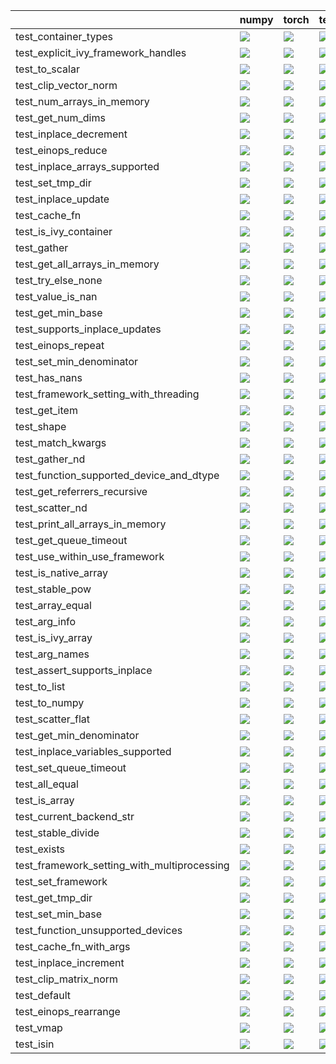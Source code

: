 |                                             | numpy                                                                                                                                                                                  | torch                                                                                                                                                                                  | tensorflow                                                                                                                                                                             | jax                                                                                                                                                                                    |
|:--------------------------------------------|:---------------------------------------------------------------------------------------------------------------------------------------------------------------------------------------|:---------------------------------------------------------------------------------------------------------------------------------------------------------------------------------------|:---------------------------------------------------------------------------------------------------------------------------------------------------------------------------------------|:---------------------------------------------------------------------------------------------------------------------------------------------------------------------------------------|
| test_container_types                        | <a href="https://github.com/unifyai/ivy/actions/runs/4633227137/jobs/8198209921" rel="noopener noreferrer" target="_blank"><img src=https://img.shields.io/badge/-success-success></a> | <a href="https://github.com/unifyai/ivy/actions/runs/4633227137/jobs/8198209921" rel="noopener noreferrer" target="_blank"><img src=https://img.shields.io/badge/-success-success></a> | <a href="https://github.com/unifyai/ivy/actions/runs/4633227137/jobs/8198209921" rel="noopener noreferrer" target="_blank"><img src=https://img.shields.io/badge/-success-success></a> | <a href="https://github.com/unifyai/ivy/actions/runs/4633227137/jobs/8198209921" rel="noopener noreferrer" target="_blank"><img src=https://img.shields.io/badge/-success-success></a> |
| test_explicit_ivy_framework_handles         | <a href="https://github.com/unifyai/ivy/actions/runs/4633227137/jobs/8198209921" rel="noopener noreferrer" target="_blank"><img src=https://img.shields.io/badge/-success-success></a> | <a href="https://github.com/unifyai/ivy/actions/runs/4633227137/jobs/8198209921" rel="noopener noreferrer" target="_blank"><img src=https://img.shields.io/badge/-failure-red></a>     | <a href="https://github.com/unifyai/ivy/actions/runs/4633227137/jobs/8198209921" rel="noopener noreferrer" target="_blank"><img src=https://img.shields.io/badge/-failure-red></a>     | <a href="https://github.com/unifyai/ivy/actions/runs/4633227137/jobs/8198209921" rel="noopener noreferrer" target="_blank"><img src=https://img.shields.io/badge/-failure-red></a>     |
| test_to_scalar                              | <a href="https://github.com/unifyai/ivy/actions/runs/4633915149/jobs/8199596487" rel="noopener noreferrer" target="_blank"><img src=https://img.shields.io/badge/-success-success></a> | <a href="https://github.com/unifyai/ivy/actions/runs/4633915149/jobs/8199596487" rel="noopener noreferrer" target="_blank"><img src=https://img.shields.io/badge/-success-success></a> | <a href="https://github.com/unifyai/ivy/actions/runs/4633915149/jobs/8199596487" rel="noopener noreferrer" target="_blank"><img src=https://img.shields.io/badge/-success-success></a> | <a href="https://github.com/unifyai/ivy/actions/runs/4633915149/jobs/8199596487" rel="noopener noreferrer" target="_blank"><img src=https://img.shields.io/badge/-success-success></a> |
| test_clip_vector_norm                       | <a href="https://github.com/unifyai/ivy/actions/runs/4633227137/jobs/8198209921" rel="noopener noreferrer" target="_blank"><img src=https://img.shields.io/badge/-success-success></a> | <a href="https://github.com/unifyai/ivy/actions/runs/4633227137/jobs/8198209921" rel="noopener noreferrer" target="_blank"><img src=https://img.shields.io/badge/-success-success></a> | <a href="https://github.com/unifyai/ivy/actions/runs/4633227137/jobs/8198209921" rel="noopener noreferrer" target="_blank"><img src=https://img.shields.io/badge/-success-success></a> | <a href="https://github.com/unifyai/ivy/actions/runs/4633227137/jobs/8198209921" rel="noopener noreferrer" target="_blank"><img src=https://img.shields.io/badge/-success-success></a> |
| test_num_arrays_in_memory                   | <a href="https://github.com/unifyai/ivy/actions/runs/4633588928/jobs/8198958867" rel="noopener noreferrer" target="_blank"><img src=https://img.shields.io/badge/-success-success></a> | <a href="https://github.com/unifyai/ivy/actions/runs/4633588928/jobs/8198958867" rel="noopener noreferrer" target="_blank"><img src=https://img.shields.io/badge/-success-success></a> | <a href="https://github.com/unifyai/ivy/actions/runs/4633588928/jobs/8198958867" rel="noopener noreferrer" target="_blank"><img src=https://img.shields.io/badge/-success-success></a> | <a href="https://github.com/unifyai/ivy/actions/runs/4633588928/jobs/8198958867" rel="noopener noreferrer" target="_blank"><img src=https://img.shields.io/badge/-success-success></a> |
| test_get_num_dims                           | <a href="https://github.com/unifyai/ivy/actions/runs/4633588928/jobs/8198958867" rel="noopener noreferrer" target="_blank"><img src=https://img.shields.io/badge/-success-success></a> | <a href="https://github.com/unifyai/ivy/actions/runs/4633588928/jobs/8198958867" rel="noopener noreferrer" target="_blank"><img src=https://img.shields.io/badge/-success-success></a> | <a href="https://github.com/unifyai/ivy/actions/runs/4633588928/jobs/8198958867" rel="noopener noreferrer" target="_blank"><img src=https://img.shields.io/badge/-success-success></a> | <a href="https://github.com/unifyai/ivy/actions/runs/4633588928/jobs/8198958867" rel="noopener noreferrer" target="_blank"><img src=https://img.shields.io/badge/-success-success></a> |
| test_inplace_decrement                      | <a href="https://github.com/unifyai/ivy/actions/runs/4633588928/jobs/8198958867" rel="noopener noreferrer" target="_blank"><img src=https://img.shields.io/badge/-success-success></a> | <a href="https://github.com/unifyai/ivy/actions/runs/4633588928/jobs/8198958867" rel="noopener noreferrer" target="_blank"><img src=https://img.shields.io/badge/-success-success></a> | <a href="https://github.com/unifyai/ivy/actions/runs/4633588928/jobs/8198958867" rel="noopener noreferrer" target="_blank"><img src=https://img.shields.io/badge/-success-success></a> | <a href="https://github.com/unifyai/ivy/actions/runs/4633588928/jobs/8198958867" rel="noopener noreferrer" target="_blank"><img src=https://img.shields.io/badge/-success-success></a> |
| test_einops_reduce                          | <a href="https://github.com/unifyai/ivy/actions/runs/4633227137/jobs/8198209921" rel="noopener noreferrer" target="_blank"><img src=https://img.shields.io/badge/-failure-red></a>     | <a href="https://github.com/unifyai/ivy/actions/runs/4633227137/jobs/8198209921" rel="noopener noreferrer" target="_blank"><img src=https://img.shields.io/badge/-success-success></a> | <a href="https://github.com/unifyai/ivy/actions/runs/4633227137/jobs/8198209921" rel="noopener noreferrer" target="_blank"><img src=https://img.shields.io/badge/-success-success></a> | <a href="https://github.com/unifyai/ivy/actions/runs/4633227137/jobs/8198209921" rel="noopener noreferrer" target="_blank"><img src=https://img.shields.io/badge/-failure-red></a>     |
| test_inplace_arrays_supported               | <a href="https://github.com/unifyai/ivy/actions/runs/4633588928/jobs/8198958867" rel="noopener noreferrer" target="_blank"><img src=https://img.shields.io/badge/-success-success></a> | <a href="https://github.com/unifyai/ivy/actions/runs/4633588928/jobs/8198958867" rel="noopener noreferrer" target="_blank"><img src=https://img.shields.io/badge/-success-success></a> | <a href="https://github.com/unifyai/ivy/actions/runs/4633588928/jobs/8198958867" rel="noopener noreferrer" target="_blank"><img src=https://img.shields.io/badge/-success-success></a> | <a href="https://github.com/unifyai/ivy/actions/runs/4633588928/jobs/8198958867" rel="noopener noreferrer" target="_blank"><img src=https://img.shields.io/badge/-success-success></a> |
| test_set_tmp_dir                            | <a href="https://github.com/unifyai/ivy/actions/runs/4633588928/jobs/8198958867" rel="noopener noreferrer" target="_blank"><img src=https://img.shields.io/badge/-success-success></a> | <a href="https://github.com/unifyai/ivy/actions/runs/4633588928/jobs/8198958867" rel="noopener noreferrer" target="_blank"><img src=https://img.shields.io/badge/-success-success></a> | <a href="https://github.com/unifyai/ivy/actions/runs/4633588928/jobs/8198958867" rel="noopener noreferrer" target="_blank"><img src=https://img.shields.io/badge/-success-success></a> | <a href="https://github.com/unifyai/ivy/actions/runs/4633588928/jobs/8198958867" rel="noopener noreferrer" target="_blank"><img src=https://img.shields.io/badge/-success-success></a> |
| test_inplace_update                         | <a href="https://github.com/unifyai/ivy/actions/runs/4633588928/jobs/8198958867" rel="noopener noreferrer" target="_blank"><img src=https://img.shields.io/badge/-success-success></a> | <a href="https://github.com/unifyai/ivy/actions/runs/4633588928/jobs/8198958867" rel="noopener noreferrer" target="_blank"><img src=https://img.shields.io/badge/-success-success></a> | <a href="https://github.com/unifyai/ivy/actions/runs/4633588928/jobs/8198958867" rel="noopener noreferrer" target="_blank"><img src=https://img.shields.io/badge/-success-success></a> | <a href="https://github.com/unifyai/ivy/actions/runs/4633588928/jobs/8198958867" rel="noopener noreferrer" target="_blank"><img src=https://img.shields.io/badge/-success-success></a> |
| test_cache_fn                               | <a href="https://github.com/unifyai/ivy/actions/runs/4633227137/jobs/8198209921" rel="noopener noreferrer" target="_blank"><img src=https://img.shields.io/badge/-success-success></a> | <a href="https://github.com/unifyai/ivy/actions/runs/4633227137/jobs/8198209921" rel="noopener noreferrer" target="_blank"><img src=https://img.shields.io/badge/-success-success></a> | <a href="https://github.com/unifyai/ivy/actions/runs/4633227137/jobs/8198209921" rel="noopener noreferrer" target="_blank"><img src=https://img.shields.io/badge/-success-success></a> | <a href="https://github.com/unifyai/ivy/actions/runs/4633227137/jobs/8198209921" rel="noopener noreferrer" target="_blank"><img src=https://img.shields.io/badge/-success-success></a> |
| test_is_ivy_container                       | <a href="https://github.com/unifyai/ivy/actions/runs/4633588928/jobs/8198958867" rel="noopener noreferrer" target="_blank"><img src=https://img.shields.io/badge/-success-success></a> | <a href="https://github.com/unifyai/ivy/actions/runs/4633588928/jobs/8198958867" rel="noopener noreferrer" target="_blank"><img src=https://img.shields.io/badge/-success-success></a> | <a href="https://github.com/unifyai/ivy/actions/runs/4633588928/jobs/8198958867" rel="noopener noreferrer" target="_blank"><img src=https://img.shields.io/badge/-success-success></a> | <a href="https://github.com/unifyai/ivy/actions/runs/4633588928/jobs/8198958867" rel="noopener noreferrer" target="_blank"><img src=https://img.shields.io/badge/-success-success></a> |
| test_gather                                 | <a href="https://github.com/unifyai/ivy/actions/runs/4633588928/jobs/8198958867" rel="noopener noreferrer" target="_blank"><img src=https://img.shields.io/badge/-success-success></a> | <a href="https://github.com/unifyai/ivy/actions/runs/4633588928/jobs/8198958867" rel="noopener noreferrer" target="_blank"><img src=https://img.shields.io/badge/-success-success></a> | <a href="https://github.com/unifyai/ivy/actions/runs/4633588928/jobs/8198958867" rel="noopener noreferrer" target="_blank"><img src=https://img.shields.io/badge/-success-success></a> | <a href="https://github.com/unifyai/ivy/actions/runs/4633588928/jobs/8198958867" rel="noopener noreferrer" target="_blank"><img src=https://img.shields.io/badge/-success-success></a> |
| test_get_all_arrays_in_memory               | <a href="https://github.com/unifyai/ivy/actions/runs/4633588928/jobs/8198958867" rel="noopener noreferrer" target="_blank"><img src=https://img.shields.io/badge/-success-success></a> | <a href="https://github.com/unifyai/ivy/actions/runs/4633588928/jobs/8198958867" rel="noopener noreferrer" target="_blank"><img src=https://img.shields.io/badge/-success-success></a> | <a href="https://github.com/unifyai/ivy/actions/runs/4633588928/jobs/8198958867" rel="noopener noreferrer" target="_blank"><img src=https://img.shields.io/badge/-success-success></a> | <a href="https://github.com/unifyai/ivy/actions/runs/4633588928/jobs/8198958867" rel="noopener noreferrer" target="_blank"><img src=https://img.shields.io/badge/-success-success></a> |
| test_try_else_none                          | <a href="https://github.com/unifyai/ivy/actions/runs/4633915149/jobs/8199596487" rel="noopener noreferrer" target="_blank"><img src=https://img.shields.io/badge/-success-success></a> | <a href="https://github.com/unifyai/ivy/actions/runs/4633915149/jobs/8199596487" rel="noopener noreferrer" target="_blank"><img src=https://img.shields.io/badge/-success-success></a> | <a href="https://github.com/unifyai/ivy/actions/runs/4633915149/jobs/8199596487" rel="noopener noreferrer" target="_blank"><img src=https://img.shields.io/badge/-success-success></a> | <a href="https://github.com/unifyai/ivy/actions/runs/4633915149/jobs/8199596487" rel="noopener noreferrer" target="_blank"><img src=https://img.shields.io/badge/-success-success></a> |
| test_value_is_nan                           | <a href="https://github.com/unifyai/ivy/actions/runs/4633915149/jobs/8199596487" rel="noopener noreferrer" target="_blank"><img src=https://img.shields.io/badge/-success-success></a> | <a href="https://github.com/unifyai/ivy/actions/runs/4633915149/jobs/8199596487" rel="noopener noreferrer" target="_blank"><img src=https://img.shields.io/badge/-success-success></a> | <a href="https://github.com/unifyai/ivy/actions/runs/4633915149/jobs/8199596487" rel="noopener noreferrer" target="_blank"><img src=https://img.shields.io/badge/-success-success></a> | <a href="https://github.com/unifyai/ivy/actions/runs/4633915149/jobs/8199596487" rel="noopener noreferrer" target="_blank"><img src=https://img.shields.io/badge/-success-success></a> |
| test_get_min_base                           | <a href="https://github.com/unifyai/ivy/actions/runs/4633588928/jobs/8198958867" rel="noopener noreferrer" target="_blank"><img src=https://img.shields.io/badge/-success-success></a> | <a href="https://github.com/unifyai/ivy/actions/runs/4633588928/jobs/8198958867" rel="noopener noreferrer" target="_blank"><img src=https://img.shields.io/badge/-success-success></a> | <a href="https://github.com/unifyai/ivy/actions/runs/4633588928/jobs/8198958867" rel="noopener noreferrer" target="_blank"><img src=https://img.shields.io/badge/-success-success></a> | <a href="https://github.com/unifyai/ivy/actions/runs/4633588928/jobs/8198958867" rel="noopener noreferrer" target="_blank"><img src=https://img.shields.io/badge/-success-success></a> |
| test_supports_inplace_updates               | <a href="https://github.com/unifyai/ivy/actions/runs/4633915149/jobs/8199596487" rel="noopener noreferrer" target="_blank"><img src=https://img.shields.io/badge/-success-success></a> | <a href="https://github.com/unifyai/ivy/actions/runs/4633915149/jobs/8199596487" rel="noopener noreferrer" target="_blank"><img src=https://img.shields.io/badge/-success-success></a> | <a href="https://github.com/unifyai/ivy/actions/runs/4633915149/jobs/8199596487" rel="noopener noreferrer" target="_blank"><img src=https://img.shields.io/badge/-success-success></a> | <a href="https://github.com/unifyai/ivy/actions/runs/4633915149/jobs/8199596487" rel="noopener noreferrer" target="_blank"><img src=https://img.shields.io/badge/-success-success></a> |
| test_einops_repeat                          | <a href="https://github.com/unifyai/ivy/actions/runs/4633227137/jobs/8198209921" rel="noopener noreferrer" target="_blank"><img src=https://img.shields.io/badge/-success-success></a> | <a href="https://github.com/unifyai/ivy/actions/runs/4633227137/jobs/8198209921" rel="noopener noreferrer" target="_blank"><img src=https://img.shields.io/badge/-success-success></a> | <a href="https://github.com/unifyai/ivy/actions/runs/4633227137/jobs/8198209921" rel="noopener noreferrer" target="_blank"><img src=https://img.shields.io/badge/-success-success></a> | <a href="https://github.com/unifyai/ivy/actions/runs/4633227137/jobs/8198209921" rel="noopener noreferrer" target="_blank"><img src=https://img.shields.io/badge/-success-success></a> |
| test_set_min_denominator                    | <a href="https://github.com/unifyai/ivy/actions/runs/4633588928/jobs/8198958867" rel="noopener noreferrer" target="_blank"><img src=https://img.shields.io/badge/-success-success></a> | <a href="https://github.com/unifyai/ivy/actions/runs/4633588928/jobs/8198958867" rel="noopener noreferrer" target="_blank"><img src=https://img.shields.io/badge/-success-success></a> | <a href="https://github.com/unifyai/ivy/actions/runs/4633588928/jobs/8198958867" rel="noopener noreferrer" target="_blank"><img src=https://img.shields.io/badge/-success-success></a> | <a href="https://github.com/unifyai/ivy/actions/runs/4633588928/jobs/8198958867" rel="noopener noreferrer" target="_blank"><img src=https://img.shields.io/badge/-success-success></a> |
| test_has_nans                               | <a href="https://github.com/unifyai/ivy/actions/runs/4633588928/jobs/8198958867" rel="noopener noreferrer" target="_blank"><img src=https://img.shields.io/badge/-success-success></a> | <a href="https://github.com/unifyai/ivy/actions/runs/4633588928/jobs/8198958867" rel="noopener noreferrer" target="_blank"><img src=https://img.shields.io/badge/-success-success></a> | <a href="https://github.com/unifyai/ivy/actions/runs/4633588928/jobs/8198958867" rel="noopener noreferrer" target="_blank"><img src=https://img.shields.io/badge/-success-success></a> | <a href="https://github.com/unifyai/ivy/actions/runs/4633588928/jobs/8198958867" rel="noopener noreferrer" target="_blank"><img src=https://img.shields.io/badge/-success-success></a> |
| test_framework_setting_with_threading       | <a href="https://github.com/unifyai/ivy/actions/runs/4633588928/jobs/8198958867" rel="noopener noreferrer" target="_blank"><img src=https://img.shields.io/badge/-success-success></a> | <a href="https://github.com/unifyai/ivy/actions/runs/4633588928/jobs/8198958867" rel="noopener noreferrer" target="_blank"><img src=https://img.shields.io/badge/-success-success></a> | <a href="https://github.com/unifyai/ivy/actions/runs/4633588928/jobs/8198958867" rel="noopener noreferrer" target="_blank"><img src=https://img.shields.io/badge/-success-success></a> | <a href="https://github.com/unifyai/ivy/actions/runs/4633588928/jobs/8198958867" rel="noopener noreferrer" target="_blank"><img src=https://img.shields.io/badge/-success-success></a> |
| test_get_item                               | <a href="https://github.com/unifyai/ivy/actions/runs/4633588928/jobs/8198958867" rel="noopener noreferrer" target="_blank"><img src=https://img.shields.io/badge/-success-success></a> | <a href="https://github.com/unifyai/ivy/actions/runs/4633588928/jobs/8198958867" rel="noopener noreferrer" target="_blank"><img src=https://img.shields.io/badge/-success-success></a> | <a href="https://github.com/unifyai/ivy/actions/runs/4633588928/jobs/8198958867" rel="noopener noreferrer" target="_blank"><img src=https://img.shields.io/badge/-success-success></a> | <a href="https://github.com/unifyai/ivy/actions/runs/4633588928/jobs/8198958867" rel="noopener noreferrer" target="_blank"><img src=https://img.shields.io/badge/-success-success></a> |
| test_shape                                  | <a href="https://github.com/unifyai/ivy/actions/runs/4633588928/jobs/8198958867" rel="noopener noreferrer" target="_blank"><img src=https://img.shields.io/badge/-success-success></a> | <a href="https://github.com/unifyai/ivy/actions/runs/4633588928/jobs/8198958867" rel="noopener noreferrer" target="_blank"><img src=https://img.shields.io/badge/-success-success></a> | <a href="https://github.com/unifyai/ivy/actions/runs/4633588928/jobs/8198958867" rel="noopener noreferrer" target="_blank"><img src=https://img.shields.io/badge/-success-success></a> | <a href="https://github.com/unifyai/ivy/actions/runs/4633588928/jobs/8198958867" rel="noopener noreferrer" target="_blank"><img src=https://img.shields.io/badge/-success-success></a> |
| test_match_kwargs                           | <a href="https://github.com/unifyai/ivy/actions/runs/4633588928/jobs/8198958867" rel="noopener noreferrer" target="_blank"><img src=https://img.shields.io/badge/-success-success></a> | <a href="https://github.com/unifyai/ivy/actions/runs/4633588928/jobs/8198958867" rel="noopener noreferrer" target="_blank"><img src=https://img.shields.io/badge/-success-success></a> | <a href="https://github.com/unifyai/ivy/actions/runs/4633588928/jobs/8198958867" rel="noopener noreferrer" target="_blank"><img src=https://img.shields.io/badge/-success-success></a> | <a href="https://github.com/unifyai/ivy/actions/runs/4633588928/jobs/8198958867" rel="noopener noreferrer" target="_blank"><img src=https://img.shields.io/badge/-success-success></a> |
| test_gather_nd                              | <a href="https://github.com/unifyai/ivy/actions/runs/4633588928/jobs/8198958867" rel="noopener noreferrer" target="_blank"><img src=https://img.shields.io/badge/-success-success></a> | <a href="https://github.com/unifyai/ivy/actions/runs/4633588928/jobs/8198958867" rel="noopener noreferrer" target="_blank"><img src=https://img.shields.io/badge/-success-success></a> | <a href="https://github.com/unifyai/ivy/actions/runs/4633588928/jobs/8198958867" rel="noopener noreferrer" target="_blank"><img src=https://img.shields.io/badge/-success-success></a> | <a href="https://github.com/unifyai/ivy/actions/runs/4633588928/jobs/8198958867" rel="noopener noreferrer" target="_blank"><img src=https://img.shields.io/badge/-success-success></a> |
| test_function_supported_device_and_dtype    | <a href="https://github.com/unifyai/ivy/actions/runs/4633588928/jobs/8198958867" rel="noopener noreferrer" target="_blank"><img src=https://img.shields.io/badge/-success-success></a> | <a href="https://github.com/unifyai/ivy/actions/runs/4633588928/jobs/8198958867" rel="noopener noreferrer" target="_blank"><img src=https://img.shields.io/badge/-failure-red></a>     | <a href="https://github.com/unifyai/ivy/actions/runs/4633588928/jobs/8198958867" rel="noopener noreferrer" target="_blank"><img src=https://img.shields.io/badge/-failure-red></a>     | <a href="https://github.com/unifyai/ivy/actions/runs/4633588928/jobs/8198958867" rel="noopener noreferrer" target="_blank"><img src=https://img.shields.io/badge/-failure-red></a>     |
| test_get_referrers_recursive                | <a href="https://github.com/unifyai/ivy/actions/runs/4633588928/jobs/8198958867" rel="noopener noreferrer" target="_blank"><img src=https://img.shields.io/badge/-success-success></a> | <a href="https://github.com/unifyai/ivy/actions/runs/4633588928/jobs/8198958867" rel="noopener noreferrer" target="_blank"><img src=https://img.shields.io/badge/-success-success></a> | <a href="https://github.com/unifyai/ivy/actions/runs/4633588928/jobs/8198958867" rel="noopener noreferrer" target="_blank"><img src=https://img.shields.io/badge/-success-success></a> | <a href="https://github.com/unifyai/ivy/actions/runs/4633588928/jobs/8198958867" rel="noopener noreferrer" target="_blank"><img src=https://img.shields.io/badge/-success-success></a> |
| test_scatter_nd                             | <a href="https://github.com/unifyai/ivy/actions/runs/4633588928/jobs/8198958867" rel="noopener noreferrer" target="_blank"><img src=https://img.shields.io/badge/-success-success></a> | <a href="https://github.com/unifyai/ivy/actions/runs/4633588928/jobs/8198958867" rel="noopener noreferrer" target="_blank"><img src=https://img.shields.io/badge/-success-success></a> | <a href="https://github.com/unifyai/ivy/actions/runs/4633588928/jobs/8198958867" rel="noopener noreferrer" target="_blank"><img src=https://img.shields.io/badge/-success-success></a> | <a href="https://github.com/unifyai/ivy/actions/runs/4633588928/jobs/8198958867" rel="noopener noreferrer" target="_blank"><img src=https://img.shields.io/badge/-failure-red></a>     |
| test_print_all_arrays_in_memory             | <a href="https://github.com/unifyai/ivy/actions/runs/4633588928/jobs/8198958867" rel="noopener noreferrer" target="_blank"><img src=https://img.shields.io/badge/-success-success></a> | <a href="https://github.com/unifyai/ivy/actions/runs/4633588928/jobs/8198958867" rel="noopener noreferrer" target="_blank"><img src=https://img.shields.io/badge/-success-success></a> | <a href="https://github.com/unifyai/ivy/actions/runs/4633588928/jobs/8198958867" rel="noopener noreferrer" target="_blank"><img src=https://img.shields.io/badge/-success-success></a> | <a href="https://github.com/unifyai/ivy/actions/runs/4633588928/jobs/8198958867" rel="noopener noreferrer" target="_blank"><img src=https://img.shields.io/badge/-success-success></a> |
| test_get_queue_timeout                      | <a href="https://github.com/unifyai/ivy/actions/runs/4633588928/jobs/8198958867" rel="noopener noreferrer" target="_blank"><img src=https://img.shields.io/badge/-success-success></a> | <a href="https://github.com/unifyai/ivy/actions/runs/4633588928/jobs/8198958867" rel="noopener noreferrer" target="_blank"><img src=https://img.shields.io/badge/-success-success></a> | <a href="https://github.com/unifyai/ivy/actions/runs/4633588928/jobs/8198958867" rel="noopener noreferrer" target="_blank"><img src=https://img.shields.io/badge/-success-success></a> | <a href="https://github.com/unifyai/ivy/actions/runs/4633588928/jobs/8198958867" rel="noopener noreferrer" target="_blank"><img src=https://img.shields.io/badge/-success-success></a> |
| test_use_within_use_framework               | <a href="https://github.com/unifyai/ivy/actions/runs/4633915149/jobs/8199596487" rel="noopener noreferrer" target="_blank"><img src=https://img.shields.io/badge/-success-success></a> | <a href="https://github.com/unifyai/ivy/actions/runs/4633915149/jobs/8199596487" rel="noopener noreferrer" target="_blank"><img src=https://img.shields.io/badge/-success-success></a> | <a href="https://github.com/unifyai/ivy/actions/runs/4633915149/jobs/8199596487" rel="noopener noreferrer" target="_blank"><img src=https://img.shields.io/badge/-success-success></a> | <a href="https://github.com/unifyai/ivy/actions/runs/4633915149/jobs/8199596487" rel="noopener noreferrer" target="_blank"><img src=https://img.shields.io/badge/-success-success></a> |
| test_is_native_array                        | <a href="https://github.com/unifyai/ivy/actions/runs/4633588928/jobs/8198958867" rel="noopener noreferrer" target="_blank"><img src=https://img.shields.io/badge/-success-success></a> | <a href="https://github.com/unifyai/ivy/actions/runs/4633588928/jobs/8198958867" rel="noopener noreferrer" target="_blank"><img src=https://img.shields.io/badge/-success-success></a> | <a href="https://github.com/unifyai/ivy/actions/runs/4633588928/jobs/8198958867" rel="noopener noreferrer" target="_blank"><img src=https://img.shields.io/badge/-success-success></a> | <a href="https://github.com/unifyai/ivy/actions/runs/4633588928/jobs/8198958867" rel="noopener noreferrer" target="_blank"><img src=https://img.shields.io/badge/-success-success></a> |
| test_stable_pow                             | <a href="https://github.com/unifyai/ivy/actions/runs/4633588928/jobs/8198958867" rel="noopener noreferrer" target="_blank"><img src=https://img.shields.io/badge/-success-success></a> | <a href="https://github.com/unifyai/ivy/actions/runs/4633588928/jobs/8198958867" rel="noopener noreferrer" target="_blank"><img src=https://img.shields.io/badge/-success-success></a> | <a href="https://github.com/unifyai/ivy/actions/runs/4633588928/jobs/8198958867" rel="noopener noreferrer" target="_blank"><img src=https://img.shields.io/badge/-success-success></a> | <a href="https://github.com/unifyai/ivy/actions/runs/4633588928/jobs/8198958867" rel="noopener noreferrer" target="_blank"><img src=https://img.shields.io/badge/-success-success></a> |
| test_array_equal                            | <a href="https://github.com/unifyai/ivy/actions/runs/4633227137/jobs/8198209921" rel="noopener noreferrer" target="_blank"><img src=https://img.shields.io/badge/-success-success></a> | <a href="https://github.com/unifyai/ivy/actions/runs/4633227137/jobs/8198209921" rel="noopener noreferrer" target="_blank"><img src=https://img.shields.io/badge/-success-success></a> | <a href="https://github.com/unifyai/ivy/actions/runs/4633227137/jobs/8198209921" rel="noopener noreferrer" target="_blank"><img src=https://img.shields.io/badge/-success-success></a> | <a href="https://github.com/unifyai/ivy/actions/runs/4633227137/jobs/8198209921" rel="noopener noreferrer" target="_blank"><img src=https://img.shields.io/badge/-success-success></a> |
| test_arg_info                               | <a href="https://github.com/unifyai/ivy/actions/runs/4633227137/jobs/8198209921" rel="noopener noreferrer" target="_blank"><img src=https://img.shields.io/badge/-success-success></a> | <a href="https://github.com/unifyai/ivy/actions/runs/4633227137/jobs/8198209921" rel="noopener noreferrer" target="_blank"><img src=https://img.shields.io/badge/-success-success></a> | <a href="https://github.com/unifyai/ivy/actions/runs/4633227137/jobs/8198209921" rel="noopener noreferrer" target="_blank"><img src=https://img.shields.io/badge/-success-success></a> | <a href="https://github.com/unifyai/ivy/actions/runs/4633227137/jobs/8198209921" rel="noopener noreferrer" target="_blank"><img src=https://img.shields.io/badge/-success-success></a> |
| test_is_ivy_array                           | <a href="https://github.com/unifyai/ivy/actions/runs/4633588928/jobs/8198958867" rel="noopener noreferrer" target="_blank"><img src=https://img.shields.io/badge/-success-success></a> | <a href="https://github.com/unifyai/ivy/actions/runs/4633588928/jobs/8198958867" rel="noopener noreferrer" target="_blank"><img src=https://img.shields.io/badge/-success-success></a> | <a href="https://github.com/unifyai/ivy/actions/runs/4633588928/jobs/8198958867" rel="noopener noreferrer" target="_blank"><img src=https://img.shields.io/badge/-success-success></a> | <a href="https://github.com/unifyai/ivy/actions/runs/4633588928/jobs/8198958867" rel="noopener noreferrer" target="_blank"><img src=https://img.shields.io/badge/-success-success></a> |
| test_arg_names                              | <a href="https://github.com/unifyai/ivy/actions/runs/4633227137/jobs/8198209921" rel="noopener noreferrer" target="_blank"><img src=https://img.shields.io/badge/-success-success></a> | <a href="https://github.com/unifyai/ivy/actions/runs/4633227137/jobs/8198209921" rel="noopener noreferrer" target="_blank"><img src=https://img.shields.io/badge/-success-success></a> | <a href="https://github.com/unifyai/ivy/actions/runs/4633227137/jobs/8198209921" rel="noopener noreferrer" target="_blank"><img src=https://img.shields.io/badge/-success-success></a> | <a href="https://github.com/unifyai/ivy/actions/runs/4633227137/jobs/8198209921" rel="noopener noreferrer" target="_blank"><img src=https://img.shields.io/badge/-success-success></a> |
| test_assert_supports_inplace                | <a href="https://github.com/unifyai/ivy/actions/runs/4633227137/jobs/8198209921" rel="noopener noreferrer" target="_blank"><img src=https://img.shields.io/badge/-success-success></a> | <a href="https://github.com/unifyai/ivy/actions/runs/4633227137/jobs/8198209921" rel="noopener noreferrer" target="_blank"><img src=https://img.shields.io/badge/-success-success></a> | <a href="https://github.com/unifyai/ivy/actions/runs/4633227137/jobs/8198209921" rel="noopener noreferrer" target="_blank"><img src=https://img.shields.io/badge/-success-success></a> | <a href="https://github.com/unifyai/ivy/actions/runs/4633227137/jobs/8198209921" rel="noopener noreferrer" target="_blank"><img src=https://img.shields.io/badge/-success-success></a> |
| test_to_list                                | <a href="https://github.com/unifyai/ivy/actions/runs/4633915149/jobs/8199596487" rel="noopener noreferrer" target="_blank"><img src=https://img.shields.io/badge/-success-success></a> | <a href="https://github.com/unifyai/ivy/actions/runs/4633915149/jobs/8199596487" rel="noopener noreferrer" target="_blank"><img src=https://img.shields.io/badge/-success-success></a> | <a href="https://github.com/unifyai/ivy/actions/runs/4633915149/jobs/8199596487" rel="noopener noreferrer" target="_blank"><img src=https://img.shields.io/badge/-success-success></a> | <a href="https://github.com/unifyai/ivy/actions/runs/4633915149/jobs/8199596487" rel="noopener noreferrer" target="_blank"><img src=https://img.shields.io/badge/-success-success></a> |
| test_to_numpy                               | <a href="https://github.com/unifyai/ivy/actions/runs/4633915149/jobs/8199596487" rel="noopener noreferrer" target="_blank"><img src=https://img.shields.io/badge/-success-success></a> | <a href="https://github.com/unifyai/ivy/actions/runs/4633915149/jobs/8199596487" rel="noopener noreferrer" target="_blank"><img src=https://img.shields.io/badge/-success-success></a> | <a href="https://github.com/unifyai/ivy/actions/runs/4633915149/jobs/8199596487" rel="noopener noreferrer" target="_blank"><img src=https://img.shields.io/badge/-success-success></a> | <a href="https://github.com/unifyai/ivy/actions/runs/4633915149/jobs/8199596487" rel="noopener noreferrer" target="_blank"><img src=https://img.shields.io/badge/-success-success></a> |
| test_scatter_flat                           | <a href="https://github.com/unifyai/ivy/actions/runs/4633588928/jobs/8198958867" rel="noopener noreferrer" target="_blank"><img src=https://img.shields.io/badge/-success-success></a> | <a href="https://github.com/unifyai/ivy/actions/runs/4633588928/jobs/8198958867" rel="noopener noreferrer" target="_blank"><img src=https://img.shields.io/badge/-success-success></a> | <a href="https://github.com/unifyai/ivy/actions/runs/4633588928/jobs/8198958867" rel="noopener noreferrer" target="_blank"><img src=https://img.shields.io/badge/-success-success></a> | <a href="https://github.com/unifyai/ivy/actions/runs/4633588928/jobs/8198958867" rel="noopener noreferrer" target="_blank"><img src=https://img.shields.io/badge/-success-success></a> |
| test_get_min_denominator                    | <a href="https://github.com/unifyai/ivy/actions/runs/4633588928/jobs/8198958867" rel="noopener noreferrer" target="_blank"><img src=https://img.shields.io/badge/-success-success></a> | <a href="https://github.com/unifyai/ivy/actions/runs/4633588928/jobs/8198958867" rel="noopener noreferrer" target="_blank"><img src=https://img.shields.io/badge/-success-success></a> | <a href="https://github.com/unifyai/ivy/actions/runs/4633588928/jobs/8198958867" rel="noopener noreferrer" target="_blank"><img src=https://img.shields.io/badge/-success-success></a> | <a href="https://github.com/unifyai/ivy/actions/runs/4633588928/jobs/8198958867" rel="noopener noreferrer" target="_blank"><img src=https://img.shields.io/badge/-success-success></a> |
| test_inplace_variables_supported            | <a href="https://github.com/unifyai/ivy/actions/runs/4633588928/jobs/8198958867" rel="noopener noreferrer" target="_blank"><img src=https://img.shields.io/badge/-success-success></a> | <a href="https://github.com/unifyai/ivy/actions/runs/4633588928/jobs/8198958867" rel="noopener noreferrer" target="_blank"><img src=https://img.shields.io/badge/-success-success></a> | <a href="https://github.com/unifyai/ivy/actions/runs/4633588928/jobs/8198958867" rel="noopener noreferrer" target="_blank"><img src=https://img.shields.io/badge/-success-success></a> | <a href="https://github.com/unifyai/ivy/actions/runs/4633588928/jobs/8198958867" rel="noopener noreferrer" target="_blank"><img src=https://img.shields.io/badge/-success-success></a> |
| test_set_queue_timeout                      | <a href="https://github.com/unifyai/ivy/actions/runs/4633588928/jobs/8198958867" rel="noopener noreferrer" target="_blank"><img src=https://img.shields.io/badge/-success-success></a> | <a href="https://github.com/unifyai/ivy/actions/runs/4633588928/jobs/8198958867" rel="noopener noreferrer" target="_blank"><img src=https://img.shields.io/badge/-success-success></a> | <a href="https://github.com/unifyai/ivy/actions/runs/4633588928/jobs/8198958867" rel="noopener noreferrer" target="_blank"><img src=https://img.shields.io/badge/-success-success></a> | <a href="https://github.com/unifyai/ivy/actions/runs/4633588928/jobs/8198958867" rel="noopener noreferrer" target="_blank"><img src=https://img.shields.io/badge/-success-success></a> |
| test_all_equal                              | <a href="https://github.com/unifyai/ivy/actions/runs/4633227137/jobs/8198209921" rel="noopener noreferrer" target="_blank"><img src=https://img.shields.io/badge/-success-success></a> | <a href="https://github.com/unifyai/ivy/actions/runs/4633227137/jobs/8198209921" rel="noopener noreferrer" target="_blank"><img src=https://img.shields.io/badge/-success-success></a> | <a href="https://github.com/unifyai/ivy/actions/runs/4633227137/jobs/8198209921" rel="noopener noreferrer" target="_blank"><img src=https://img.shields.io/badge/-success-success></a> | <a href="https://github.com/unifyai/ivy/actions/runs/4633227137/jobs/8198209921" rel="noopener noreferrer" target="_blank"><img src=https://img.shields.io/badge/-success-success></a> |
| test_is_array                               | <a href="https://github.com/unifyai/ivy/actions/runs/4633588928/jobs/8198958867" rel="noopener noreferrer" target="_blank"><img src=https://img.shields.io/badge/-success-success></a> | <a href="https://github.com/unifyai/ivy/actions/runs/4633588928/jobs/8198958867" rel="noopener noreferrer" target="_blank"><img src=https://img.shields.io/badge/-success-success></a> | <a href="https://github.com/unifyai/ivy/actions/runs/4633588928/jobs/8198958867" rel="noopener noreferrer" target="_blank"><img src=https://img.shields.io/badge/-success-success></a> | <a href="https://github.com/unifyai/ivy/actions/runs/4633588928/jobs/8198958867" rel="noopener noreferrer" target="_blank"><img src=https://img.shields.io/badge/-success-success></a> |
| test_current_backend_str                    | <a href="https://github.com/unifyai/ivy/actions/runs/4633227137/jobs/8198209921" rel="noopener noreferrer" target="_blank"><img src=https://img.shields.io/badge/-success-success></a> | <a href="https://github.com/unifyai/ivy/actions/runs/4633227137/jobs/8198209921" rel="noopener noreferrer" target="_blank"><img src=https://img.shields.io/badge/-success-success></a> | <a href="https://github.com/unifyai/ivy/actions/runs/4633227137/jobs/8198209921" rel="noopener noreferrer" target="_blank"><img src=https://img.shields.io/badge/-success-success></a> | <a href="https://github.com/unifyai/ivy/actions/runs/4633227137/jobs/8198209921" rel="noopener noreferrer" target="_blank"><img src=https://img.shields.io/badge/-success-success></a> |
| test_stable_divide                          | <a href="https://github.com/unifyai/ivy/actions/runs/4633588928/jobs/8198958867" rel="noopener noreferrer" target="_blank"><img src=https://img.shields.io/badge/-success-success></a> | <a href="https://github.com/unifyai/ivy/actions/runs/4633588928/jobs/8198958867" rel="noopener noreferrer" target="_blank"><img src=https://img.shields.io/badge/-success-success></a> | <a href="https://github.com/unifyai/ivy/actions/runs/4633588928/jobs/8198958867" rel="noopener noreferrer" target="_blank"><img src=https://img.shields.io/badge/-success-success></a> | <a href="https://github.com/unifyai/ivy/actions/runs/4633588928/jobs/8198958867" rel="noopener noreferrer" target="_blank"><img src=https://img.shields.io/badge/-success-success></a> |
| test_exists                                 | <a href="https://github.com/unifyai/ivy/actions/runs/4633227137/jobs/8198209921" rel="noopener noreferrer" target="_blank"><img src=https://img.shields.io/badge/-success-success></a> | <a href="https://github.com/unifyai/ivy/actions/runs/4633227137/jobs/8198209921" rel="noopener noreferrer" target="_blank"><img src=https://img.shields.io/badge/-success-success></a> | <a href="https://github.com/unifyai/ivy/actions/runs/4633227137/jobs/8198209921" rel="noopener noreferrer" target="_blank"><img src=https://img.shields.io/badge/-success-success></a> | <a href="https://github.com/unifyai/ivy/actions/runs/4633227137/jobs/8198209921" rel="noopener noreferrer" target="_blank"><img src=https://img.shields.io/badge/-success-success></a> |
| test_framework_setting_with_multiprocessing | <a href="https://github.com/unifyai/ivy/actions/runs/4633227137/jobs/8198209921" rel="noopener noreferrer" target="_blank"><img src=https://img.shields.io/badge/-success-success></a> | <a href="https://github.com/unifyai/ivy/actions/runs/4633588928/jobs/8198958867" rel="noopener noreferrer" target="_blank"><img src=https://img.shields.io/badge/-success-success></a> | <a href="https://github.com/unifyai/ivy/actions/runs/4633588928/jobs/8198958867" rel="noopener noreferrer" target="_blank"><img src=https://img.shields.io/badge/-success-success></a> | <a href="https://github.com/unifyai/ivy/actions/runs/4633227137/jobs/8198209921" rel="noopener noreferrer" target="_blank"><img src=https://img.shields.io/badge/-success-success></a> |
| test_set_framework                          | <a href="https://github.com/unifyai/ivy/actions/runs/4633588928/jobs/8198958867" rel="noopener noreferrer" target="_blank"><img src=https://img.shields.io/badge/-success-success></a> | <a href="https://github.com/unifyai/ivy/actions/runs/4633588928/jobs/8198958867" rel="noopener noreferrer" target="_blank"><img src=https://img.shields.io/badge/-success-success></a> | <a href="https://github.com/unifyai/ivy/actions/runs/4633588928/jobs/8198958867" rel="noopener noreferrer" target="_blank"><img src=https://img.shields.io/badge/-success-success></a> | <a href="https://github.com/unifyai/ivy/actions/runs/4633588928/jobs/8198958867" rel="noopener noreferrer" target="_blank"><img src=https://img.shields.io/badge/-success-success></a> |
| test_get_tmp_dir                            | <a href="https://github.com/unifyai/ivy/actions/runs/4633588928/jobs/8198958867" rel="noopener noreferrer" target="_blank"><img src=https://img.shields.io/badge/-success-success></a> | <a href="https://github.com/unifyai/ivy/actions/runs/4633588928/jobs/8198958867" rel="noopener noreferrer" target="_blank"><img src=https://img.shields.io/badge/-success-success></a> | <a href="https://github.com/unifyai/ivy/actions/runs/4633588928/jobs/8198958867" rel="noopener noreferrer" target="_blank"><img src=https://img.shields.io/badge/-success-success></a> | <a href="https://github.com/unifyai/ivy/actions/runs/4633588928/jobs/8198958867" rel="noopener noreferrer" target="_blank"><img src=https://img.shields.io/badge/-success-success></a> |
| test_set_min_base                           | <a href="https://github.com/unifyai/ivy/actions/runs/4633588928/jobs/8198958867" rel="noopener noreferrer" target="_blank"><img src=https://img.shields.io/badge/-success-success></a> | <a href="https://github.com/unifyai/ivy/actions/runs/4633588928/jobs/8198958867" rel="noopener noreferrer" target="_blank"><img src=https://img.shields.io/badge/-success-success></a> | <a href="https://github.com/unifyai/ivy/actions/runs/4633588928/jobs/8198958867" rel="noopener noreferrer" target="_blank"><img src=https://img.shields.io/badge/-success-success></a> | <a href="https://github.com/unifyai/ivy/actions/runs/4633588928/jobs/8198958867" rel="noopener noreferrer" target="_blank"><img src=https://img.shields.io/badge/-success-success></a> |
| test_function_unsupported_devices           | <a href="https://github.com/unifyai/ivy/actions/runs/4633588928/jobs/8198958867" rel="noopener noreferrer" target="_blank"><img src=https://img.shields.io/badge/-success-success></a> | <a href="https://github.com/unifyai/ivy/actions/runs/4633588928/jobs/8198958867" rel="noopener noreferrer" target="_blank"><img src=https://img.shields.io/badge/-success-success></a> | <a href="https://github.com/unifyai/ivy/actions/runs/4633588928/jobs/8198958867" rel="noopener noreferrer" target="_blank"><img src=https://img.shields.io/badge/-success-success></a> | <a href="https://github.com/unifyai/ivy/actions/runs/4633588928/jobs/8198958867" rel="noopener noreferrer" target="_blank"><img src=https://img.shields.io/badge/-success-success></a> |
| test_cache_fn_with_args                     | <a href="https://github.com/unifyai/ivy/actions/runs/4633227137/jobs/8198209921" rel="noopener noreferrer" target="_blank"><img src=https://img.shields.io/badge/-success-success></a> | <a href="https://github.com/unifyai/ivy/actions/runs/4633227137/jobs/8198209921" rel="noopener noreferrer" target="_blank"><img src=https://img.shields.io/badge/-success-success></a> | <a href="https://github.com/unifyai/ivy/actions/runs/4633227137/jobs/8198209921" rel="noopener noreferrer" target="_blank"><img src=https://img.shields.io/badge/-success-success></a> | <a href="https://github.com/unifyai/ivy/actions/runs/4633227137/jobs/8198209921" rel="noopener noreferrer" target="_blank"><img src=https://img.shields.io/badge/-success-success></a> |
| test_inplace_increment                      | <a href="https://github.com/unifyai/ivy/actions/runs/4633588928/jobs/8198958867" rel="noopener noreferrer" target="_blank"><img src=https://img.shields.io/badge/-success-success></a> | <a href="https://github.com/unifyai/ivy/actions/runs/4633588928/jobs/8198958867" rel="noopener noreferrer" target="_blank"><img src=https://img.shields.io/badge/-success-success></a> | <a href="https://github.com/unifyai/ivy/actions/runs/4633588928/jobs/8198958867" rel="noopener noreferrer" target="_blank"><img src=https://img.shields.io/badge/-success-success></a> | <a href="https://github.com/unifyai/ivy/actions/runs/4633588928/jobs/8198958867" rel="noopener noreferrer" target="_blank"><img src=https://img.shields.io/badge/-success-success></a> |
| test_clip_matrix_norm                       | <a href="https://github.com/unifyai/ivy/actions/runs/4633227137/jobs/8198209921" rel="noopener noreferrer" target="_blank"><img src=https://img.shields.io/badge/-success-success></a> | <a href="https://github.com/unifyai/ivy/actions/runs/4633227137/jobs/8198209921" rel="noopener noreferrer" target="_blank"><img src=https://img.shields.io/badge/-success-success></a> | <a href="https://github.com/unifyai/ivy/actions/runs/4633227137/jobs/8198209921" rel="noopener noreferrer" target="_blank"><img src=https://img.shields.io/badge/-success-success></a> | <a href="https://github.com/unifyai/ivy/actions/runs/4633227137/jobs/8198209921" rel="noopener noreferrer" target="_blank"><img src=https://img.shields.io/badge/-success-success></a> |
| test_default                                | <a href="https://github.com/unifyai/ivy/actions/runs/4633227137/jobs/8198209921" rel="noopener noreferrer" target="_blank"><img src=https://img.shields.io/badge/-success-success></a> | <a href="https://github.com/unifyai/ivy/actions/runs/4633227137/jobs/8198209921" rel="noopener noreferrer" target="_blank"><img src=https://img.shields.io/badge/-success-success></a> | <a href="https://github.com/unifyai/ivy/actions/runs/4633227137/jobs/8198209921" rel="noopener noreferrer" target="_blank"><img src=https://img.shields.io/badge/-success-success></a> | <a href="https://github.com/unifyai/ivy/actions/runs/4633227137/jobs/8198209921" rel="noopener noreferrer" target="_blank"><img src=https://img.shields.io/badge/-success-success></a> |
| test_einops_rearrange                       | <a href="https://github.com/unifyai/ivy/actions/runs/4633227137/jobs/8198209921" rel="noopener noreferrer" target="_blank"><img src=https://img.shields.io/badge/-success-success></a> | <a href="https://github.com/unifyai/ivy/actions/runs/4633227137/jobs/8198209921" rel="noopener noreferrer" target="_blank"><img src=https://img.shields.io/badge/-success-success></a> | <a href="https://github.com/unifyai/ivy/actions/runs/4633227137/jobs/8198209921" rel="noopener noreferrer" target="_blank"><img src=https://img.shields.io/badge/-success-success></a> | <a href="https://github.com/unifyai/ivy/actions/runs/4633227137/jobs/8198209921" rel="noopener noreferrer" target="_blank"><img src=https://img.shields.io/badge/-success-success></a> |
| test_vmap                                   | <a href="https://github.com/unifyai/ivy/actions/runs/4633915149/jobs/8199596487" rel="noopener noreferrer" target="_blank"><img src=https://img.shields.io/badge/-success-success></a> | <a href="https://github.com/unifyai/ivy/actions/runs/4633915149/jobs/8199596487" rel="noopener noreferrer" target="_blank"><img src=https://img.shields.io/badge/-success-success></a> | <a href="https://github.com/unifyai/ivy/actions/runs/4633915149/jobs/8199596487" rel="noopener noreferrer" target="_blank"><img src=https://img.shields.io/badge/-success-success></a> | <a href="https://github.com/unifyai/ivy/actions/runs/4633915149/jobs/8199596487" rel="noopener noreferrer" target="_blank"><img src=https://img.shields.io/badge/-success-success></a> |
| test_isin                                   | <a href="https://github.com/unifyai/ivy/actions/runs/4633588928/jobs/8198958867" rel="noopener noreferrer" target="_blank"><img src=https://img.shields.io/badge/-success-success></a> | <a href="https://github.com/unifyai/ivy/actions/runs/4633588928/jobs/8198958867" rel="noopener noreferrer" target="_blank"><img src=https://img.shields.io/badge/-success-success></a> | <a href="https://github.com/unifyai/ivy/actions/runs/4633588928/jobs/8198958867" rel="noopener noreferrer" target="_blank"><img src=https://img.shields.io/badge/-success-success></a> | <a href="https://github.com/unifyai/ivy/actions/runs/4633588928/jobs/8198958867" rel="noopener noreferrer" target="_blank"><img src=https://img.shields.io/badge/-success-success></a> |